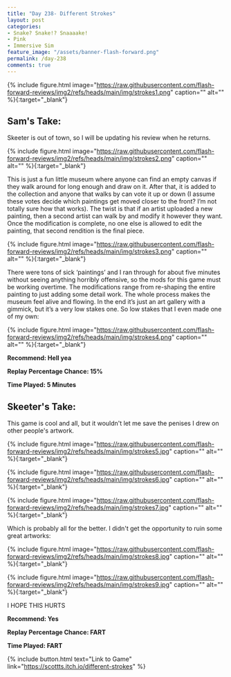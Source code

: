 ```yaml
---
title: "Day 238- Different Strokes"
layout: post
categories:
- Snake? Snake!? Snaaaake!
- Pink
- Immersive Sim
feature_image: "/assets/banner-flash-forward.png"
permalink: /day-238
comments: true
---
```


{% include figure.html image="https://raw.githubusercontent.com/flash-forward-reviews/img2/refs/heads/main/img/strokes1.png" caption="" alt="" %}{:target="_blank"}

## Sam's Take:

Skeeter is out of town, so I will be updating his review when he returns.

{% include figure.html image="https://raw.githubusercontent.com/flash-forward-reviews/img2/refs/heads/main/img/strokes2.png" caption="" alt="" %}{:target="_blank"}

This is just a fun little museum where anyone can find an empty canvas if they walk around for long enough and draw on it. After that, it is added to the collection and anyone that walks by can vote it up or down (I assume these votes decide which paintings get moved closer to the front? I’m not totally sure how that works). The twist is that if an artist uploaded a new painting, then a second artist can walk by and modify it however they want. Once the modification is complete, no one else is allowed to edit the painting, that second rendition is the final piece.

{% include figure.html image="https://raw.githubusercontent.com/flash-forward-reviews/img2/refs/heads/main/img/strokes3.png" caption="" alt="" %}{:target="_blank"}

There were tons of sick ‘paintings’ and I ran through for about five minutes without seeing anything horribly offensive, so the mods for this game must be working overtime. The modifications range from re-shaping the entire painting to just adding some detail work. The whole process makes the museum feel alive and flowing. In the end it’s just an art gallery with a gimmick, but it’s a very low stakes one. So low stakes that I even made one of my own:

{% include figure.html image="https://raw.githubusercontent.com/flash-forward-reviews/img2/refs/heads/main/img/strokes4.png" caption="" alt="" %}{:target="_blank"}

**Recommend: Hell yea** 

**Replay Percentage Chance: 15%**

**Time Played: 5 Minutes**

## Skeeter's Take:

This game is cool and all, but it wouldn't let me save the penises I drew on other people's artwork.

{% include figure.html image="https://raw.githubusercontent.com/flash-forward-reviews/img2/refs/heads/main/img/strokes5.jpg" caption="" alt="" %}{:target="_blank"}

{% include figure.html image="https://raw.githubusercontent.com/flash-forward-reviews/img2/refs/heads/main/img/strokes6.jpg" caption="" alt="" %}{:target="_blank"}

{% include figure.html image="https://raw.githubusercontent.com/flash-forward-reviews/img2/refs/heads/main/img/strokes7.jpg" caption="" alt="" %}{:target="_blank"}

Which is probably all for the better. I didn't get the opportunity to ruin some great artworks:

{% include figure.html image="https://raw.githubusercontent.com/flash-forward-reviews/img2/refs/heads/main/img/strokes8.jpg" caption="" alt="" %}{:target="_blank"}

{% include figure.html image="https://raw.githubusercontent.com/flash-forward-reviews/img2/refs/heads/main/img/strokes9.jpg" caption="" alt="" %}{:target="_blank"}

I HOPE THIS HURTS

**Recommend: Yes**

**Replay Percentage Chance: FART**

**Time Played: FART**

{% include button.html text="Link to Game" link="https://scottts.itch.io/different-strokes" %}